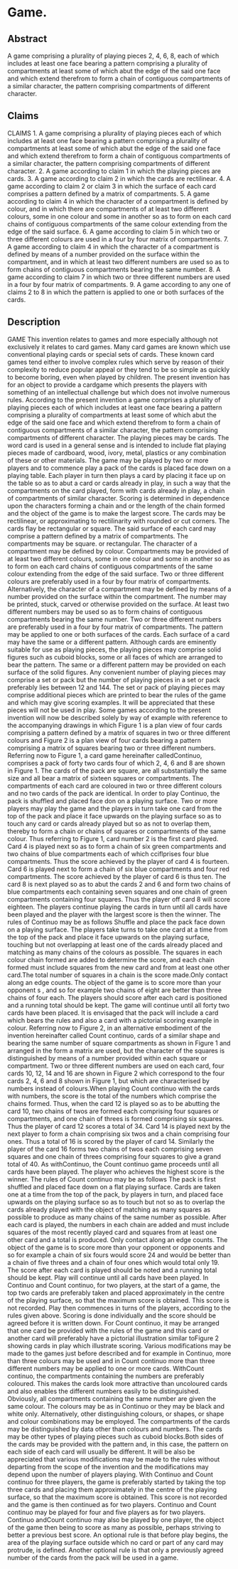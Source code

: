 # Game.

## Abstract
A game comprising a plurality of playing pieces 2, 4, 6, 8, each of which includes at least one face bearing a pattern comprising a plurality of compartments at least some of which abut the edge of the said one face and which extend therefrom to form a chain of contiguous compartments of a similar character, the pattern comprising compartments of different character.

## Claims
CLAIMS 1. A game comprising a plurality of playing pieces each of which includes at least one face bearing a pattern comprising a plurality of compartments at least some of which abut the edge of the said one face and which extend therefrom to form a chain of contiguous compartments of a similar character, the pattern comprising compartments of different character. 2. A game according to claim 1 in which the playing pieces are cards. 3. A game according to claim 2 in which the cards are rectilinear. 4. A game according to claim 2 or claim 3 in which the surface of each card comprises a pattern defined by a matrix of compartments. 5. A game according to claim 4 in which the character of a compartment is defined by colour, and in which there are compartments of at least two different colours, some in one colour and some in another so as to form on each card chains of contiguous compartments of the same colour extending from the edge of the said surface. 6. A game according to claim 5 in which two or three different colours are used in a four by four matrix of compartments. 7. A game according to claim 4 in which the character of a compartment is defined by means of a number provided on the surface within the compartment, and in which at least two different numbers are used so as to form chains of contiguous compartments bearing the same number. 8. A game according to claim 7 in which two or three different numbers are used in a four by four matrix of compartments. 9. A game according to any one of claims 2 to 8 in which the pattern is applied to one or both surfaces of the cards.

## Description
GAME This invention relates to games and more especially although not exclusively it relates to card games. Many card games are known which use conventional playing cards or special sets of cards. These known card games tend either to involve complex rules which serve by reason of their complexity to reduce popular appeal or they tend to be so simple as quickly to become boring, even when played by children. The present invention has for an object to provide a cardgame which presents the players with something of an intellectual challenge but which does not involve numerous rules. According to the present invention a game comprises a plurality of playing pieces each of which includes at least one face bearing a pattern comprising a plurality of compartments at least some of which abut the edge of the said one face and which extend therefrom to form a chain of contiguous compartments of a similar character, the pattern comprising compartments of different character. The playing pieces may be cards. The word card is used in a general sense and is intended to include flat playing pieces made of cardboard, wood, ivory, metal, plastics or any combination of these or other materials. The game may be played by two or more players and to commence play a pack of the cards is placed face down on a playing table. Each player in turn then plays a card by placing it face up on the table so as to abut a card or cards already in play, in such a way that the compartments on the card played, form with cards already in play, a chain of compartments of similar character. Scoring is determined in dependence upon the characters forming a chain and or the length of the chain formed and the object of the game is to make the largest score. The cards may be rectilinear, or approximating to rectilinarity with rounded or cut corners. The cards flay be rectangular or square. The said surface of each card may comprise a pattern defined by a matrix of compartments. The compartments may be square. or rectangular. The character of a compartment may be defined by colour. Compartments may be provided of at least two different colours, some in one colour and some in another so as to form on each card chains of contiguous compartments of the same colour extending from the edge of the said surface. Two or three different colours are preferably used in a four by four matrix of compartments. Alternatively, the character of a compartment may be defined by means of a number provided on the surface within the compartment. The number may be printed, stuck, carved or otherwise provided on the surface. At least two different numbers may be used so as to form chains of contiguous compartments bearing the same number. Two or three different numbers are preferably used in a four by four matrix of compartments. The pattern may be applied to one or both surfaces of the cards. Each surface of a card may have the same or a different pattern. Although cards are eminently suitable for use as playing pieces, the playing pieces may comprise solid figures such as cuboid blocks, some or all faces of which are arranged to bear the pattern. The same or a different pattern may be provided on each surface of the solid figures. Any convenient number of playing pieces may comprise a set or pack but the number of playing pieces in a set or pack preferably lies between 12 and 144. The set or pack of playing pieces may comprise additional pieces which are printed to bear the rules of the game and which may give scoring examples. It will be appreciated that these pieces will not be used in play. Some games according to the present invention will now be described solely by way of example with reference to the accompanying drawings in which Figure 1 is a plan view of four cards comprising a pattern defined by a matrix of squares in two or three different colours and Figure 2 is a plan view of four cards bearing a pattern comprising a matrix of squares bearing two or three different numbers. Referring now to Figure 1, a card game hereinafter calledContinuo, comprises a pack of forty two cards four of which 2, 4, 6 and 8 are shown in Figure 1. The cards of the pack are square, are all substantially the same size and all bear a matrix of sixteen squares or compartments. The compartments of each card are coloured in two or three different colours and no two cards of the pack are identical. In order to play Continuo, the pack is shuffled and placed face don on a playing surface. Two or more players may play the game and the players in turn take one card from the top of the pack and place it face upwards on the playing surface so as to touch any card or cards already played but so as not to overlap them, thereby to form a chain or chains of squares or compartments of the same colour. Thus referring to Figure 1, card number 2 is the first card played. Card 4 is played next so as to form a chain of six green compartments and two chains of blue compartments each of which cciflprises four blue compartments. Thus the score achieved by the player of card 4 is fourteen. Card 6 is played next to form a chain of six blue compartments and four red compartments. The score achieved by the player of card 6 is thus ten. The card 8 is next played so as to abut the cards 2 and 6 and form two chains of blue compartments each containing seven squares and one chain of green compartments containing four squares. Thus the player off card 8 will score eighteen. The players continue playing the cards in turn until all cards have been played and the player with the largest score is then the winner. The rules of Continuo may be as follows Shuffle and place the pack face down on a playing surface. The players take turns to take one card at a time from the top of the pack and place it face upwards on the playing surface, touching but not overlapping at least one of the cards already placed and matching as many chains of the colours as possible. The squares in each colour chain formed are added to determine the score, and each chain formed must include squares from the new card and from at least one other card.The total number of squares in a chain is the score made.Only contact along an edge counts. The object of the game is to score more than your opponent s , and so for example two chains of eight are better than three chains of four each. The players should score after each card is positioned and a running total should be kept. The game will continue until all forty two cards have been placed. It is envisaged that the pack will include a card which bears the rules and also a card with a pictorial scoring example in colour. Referring now to Figure 2, in an alternative embodiment of the invention hereinafter called Count continuo, cards of a similar shape and bearing the same number of square compartments as shown in Figure 1 and arranged in the form a matrix are used, but the character of the squares is distinguished by means of a number provided within each square or compartment. Two or three different numbers are used on each card, four cards 10, 12, 14 and 16 are shown in Figure 2 which correspond to the four cards 2, 4, 6 and 8 shown in Figure 1, but which are characterised by numbers instead of colours.When playing Count continuo with the cards with numbers, the score is the total of the numbers which comprise the chains formed. Thus, when the card 12 is played so as to be abutting the card 10, two chains of twos are formed each comprising four squares or compartments, and one chain of threes is formed comprising six squares. Thus the player of card 12 scores a total of 34. Card 14 is played next by the next player to form a chain comprising six twos and a chain comprising four ones. Thus a total of 16 is scored by the player of card 14. Similarly the player of the card 16 forms two chains of twos each comprising seven squares and one chain of threes comprising four squares to give a grand total of 40. As withContinuo, the Count continuo game proceeds until all cards have been played. The player who achieves the highest score is the winner. The rules of Count continuo may be as follows The pack is first shuffled and placed face down on a flat playing surface. Cards are taken one at a time from the top of the pack, by players in turn, and placed face upwards on the playing surface so as to touch but not so as to overlap the cards already played with the object of matching as many squares as possible to produce as many chains of the same number as possible. After each card is played, the numbers in each chain are added and must include squares of the most recently played card and squares from at least one other card and a total is produced. Only contact along an edge counts. The object of the game is to score more than your opponent or opponents and so for example a chain of six fours would score 24 and would be better than a chain of five threes and a chain of four ones which would total only 19. The score after each card is played should be noted and a running total should be kept. Play will continue until all cards have been played. In Continuo and Count continuo, for two players, at the start of a game, the top two cards are preferably taken and placed approximately in the centre of the playing surface, so that the maximum score is obtained. This score is not recorded. Play then commences in turns of the players, according to the rules given above. Scoring is done individually and the score should be agreed before it is written down. For Count continuo, it may be arranged that one card be provided with the rules of the game and this card or another card will preferably have a pictorial illustration similar toFigure 2 showing cards in play which illustrate scoring. Various modifications may be made to the games just before described and for example in Continuo, more than three colours may be used and in Count continuo more than three different numbers may be applied to one or more cards. WithCount continuo, the compartments containing the numbers are preferably coloured. This makes the cards look more attractive than uncoloured cards and also enables the different numbers easily to be distinguished. Obviously, all compartments containing the same number are given the same colour. The colours may be as in Continuo or they may be black and white only. Alternatively, other distinguishing colours, or shapes, or shape and colour combinations may be employed. The compartments of the cards may be distinguished by data other than colours and numbers. The cards may be other types of playing pieces such as cuboid blocks.Both sides of the cards may be provided with the pattern and, in this case, the pattern on each side of each card will usually be different. It will be also be appreciated that various modifications may be made to the rules without departing from the scope of the invention and the modifications may depend upon the number of players playing. With Continuo and Count continuo for three players, the game is preferably started by taking the top three cards and placing them approximately in the centre of the playing surface, so that the maximum score is obtained. This score is not recorded and the game is then continued as for two players. Continuo and Count continuo may be played for four and five players as for two players. Continuo andCount continuo may also be played by one player, the object of the game then being to score as many as possible, perhaps striving to better a previous best score. An optional rule is that before play begins, the area of the playing surface outside which no card or part of any card may protrude, is defined. Another optional rule is that only a previously agreed number of the cards from the pack will be used in a game.